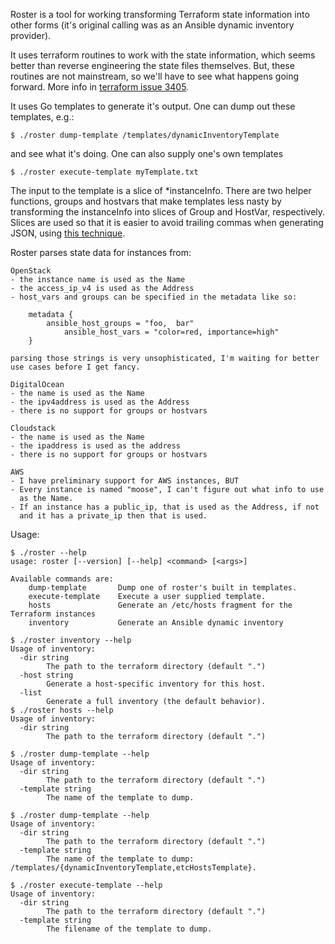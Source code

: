 Roster is a tool for working transforming Terraform state information into
other forms (it's original calling was as an Ansible dynamic inventory
provider).

It uses terraform routines to work with the state information, which seems
better than reverse engineering the state files themselves. But, these
routines are not mainstream, so we'll have to see what happens going
forward. More info in [terraform issue
3405](https://github.com/hashicorp/terraform/issues/3405).

It uses Go templates to generate it's output. One can dump out these
templates, e.g.:

    $ ./roster dump-template /templates/dynamicInventoryTemplate

and see what it's doing. One can also supply one's own templates

    $ ./roster execute-template myTemplate.txt

The input to the template is a slice of *instanceInfo. There are two
helper functions, groups and hostvars that make templates less nasty
by transforming the instanceInfo into slices of Group and HostVar,
respectively. Slices are used so that it is easier to avoid trailing
commas when generating JSON, using [this
technique](http://stackoverflow.com/questions/21305865/golang-separating-items-with-comma-in-template).

Roster parses state data for instances from:

    OpenStack
    - the instance name is used as the Name
    - the access_ip_v4 is used as the Address
    - host_vars and groups can be specified in the metadata like so:

        metadata {
            ansible_host_groups = "foo,  bar"
       			ansible_host_vars = "color=red, importance=high"
        }

    parsing those strings is very unsophisticated, I'm waiting for better
    use cases before I get fancy.

    DigitalOcean
    - the name is used as the Name
    - the ipv4address is used as the Address
    - there is no support for groups or hostvars

    Cloudstack
    - the name is used as the Name
    - the ipaddress is used as the address
    - there is no support for groups or hostvars

    AWS
    - I have preliminary support for AWS instances, BUT
    - Every instance is named "moose", I can't figure out what info to use
      as the Name.
    - If an instance has a public_ip, that is used as the Address, if not
      and it has a private_ip then that is used.

Usage:

    $ ./roster --help
    usage: roster [--version] [--help] <command> [<args>]

    Available commands are:
        dump-template       Dump one of roster's built in templates.
        execute-template    Execute a user supplied template.
        hosts               Generate an /etc/hosts fragment for the Terraform instances
        inventory           Generate an Ansible dynamic inventory

    $ ./roster inventory --help
    Usage of inventory:
      -dir string
        	The path to the terraform directory (default ".")
      -host string
        	Generate a host-specific inventory for this host.
      -list
        	Generate a full inventory (the default behavior).
    $ ./roster hosts --help
    Usage of inventory:
      -dir string
        	The path to the terraform directory (default ".")

    $ ./roster dump-template --help
    Usage of inventory:
      -dir string
        	The path to the terraform directory (default ".")
      -template string
        	The name of the template to dump.

    $ ./roster dump-template --help
    Usage of inventory:
      -dir string
        	The path to the terraform directory (default ".")
      -template string
        	The name of the template to dump: /templates/{dynamicInventoryTemplate,etcHostsTemplate}.

    $ ./roster execute-template --help
    Usage of inventory:
      -dir string
        	The path to the terraform directory (default ".")
      -template string
        	The filename of the template to dump.

